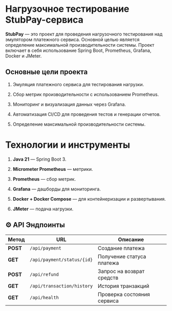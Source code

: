 # Нагрузочное тестирование StubPay-сервиса

**StubPay** — это проект для проведения нагрузочного тестирования над эмулятором платежного сервиса. Основной целью является определение максимальной производительности системы. Проект включает в себя использование Spring Boot, Prometheus, Grafana, Docker и JMeter.

## Основные цели проекта

1. Эмуляция платежного сервиса для тестирования нагрузки.

2. Сбор метрик производительности с использованием Prometheus.

3. Мониторинг и визуализация данных через Grafana.

4. Автоматизация CI/CD для проведения тестов и генерации отчетов.

5. Определение максимальной производительности системы.

# Технологии и инструменты

1. **Java 21** — Spring Boot 3.

2. **Micrometer Prometheus** — метрики.

3. **Prometheus** — сбор метрик.

4. **Grafana** — дашборды для мониторинга.

5. **Docker + Docker Compose** — для контейнеризации и развертывания.

6. **JMeter** — подача нагрузки.


## ⚙️ **API Эндпоинты**

| **Метод**  | **URL**                     | **Описание**                  |
|------------|----------------------------|---------------------------------|
| **POST**   | `/api/payment`              | Создание платежа               |
| **GET**    | `/api/payment/status/{id}`  | Получение статуса платежа     |
| **POST**   | `/api/refund`               | Запрос на возврат средств      |
| **GET**    | `/api/transaction/history`  | История транзакций             |
| **GET**    | `/api/health`               | Проверка состояния сервиса     |

